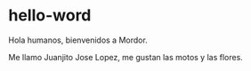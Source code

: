 # hello-word
Hola humanos, bienvenidos a Mordor.

Me llamo Juanjito Jose Lopez, me gustan las motos y las flores.

